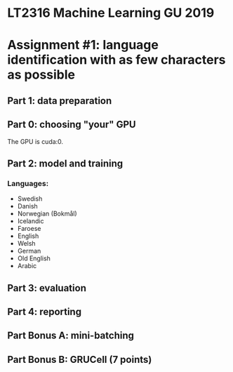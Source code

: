 # LT2316 Machine Learning GU 2019
# Assignment #1: language identification with as few characters as possible

## Part 1: data preparation 

## Part 0: choosing "your" GPU

The GPU is cuda:0.

## Part 2: model and training

### Languages:

* Swedish
* Danish
* Norwegian (Bokmål)
* Icelandic
* Faroese
* English
* Welsh
* German
* Old English
* Arabic

## Part 3: evaluation

## Part 4: reporting

## Part Bonus A: mini-batching 

## Part Bonus B: GRUCell (7 points)